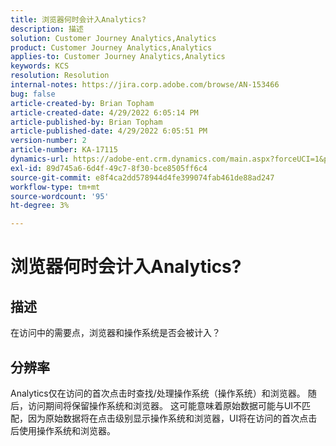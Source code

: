 ```yaml
---
title: 浏览器何时会计入Analytics?
description: 描述
solution: Customer Journey Analytics,Analytics
product: Customer Journey Analytics,Analytics
applies-to: Customer Journey Analytics,Analytics
keywords: KCS
resolution: Resolution
internal-notes: https://jira.corp.adobe.com/browse/AN-153466
bug: false
article-created-by: Brian Topham
article-created-date: 4/29/2022 6:05:14 PM
article-published-by: Brian Topham
article-published-date: 4/29/2022 6:05:51 PM
version-number: 2
article-number: KA-17115
dynamics-url: https://adobe-ent.crm.dynamics.com/main.aspx?forceUCI=1&pagetype=entityrecord&etn=knowledgearticle&id=fa54a4e6-e6c7-ec11-a7b6-0022480a10ee
exl-id: 89d745a6-6d4f-49c7-8f30-bce8505ff6c4
source-git-commit: e8f4ca2dd578944d4fe399074fab461de88ad247
workflow-type: tm+mt
source-wordcount: '95'
ht-degree: 3%

---
```


# 浏览器何时会计入Analytics?

## 描述


在访问中的需要点，浏览器和操作系统是否会被计入？


## 分辨率


Analytics仅在访问的首次点击时查找/处理操作系统（操作系统）和浏览器。 随后，访问期间将保留操作系统和浏览器。 这可能意味着原始数据可能与UI不匹配，因为原始数据将在点击级别显示操作系统和浏览器，UI将在访问的首次点击后使用操作系统和浏览器。
